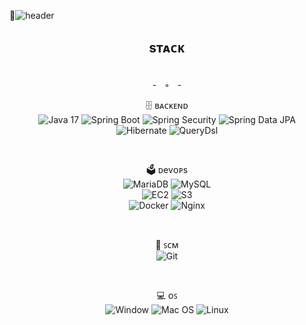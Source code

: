 ![header](https://capsule-render.vercel.app/api?type=waving&&color=0:0f0c29,100:24243e&fontColor=ffffff&height=220&fontAlign=80&fontAlignY=35&text=B0X12%20&desc=Kim%20EunBi%20&descAlign=87&descAlignY=55&animation=twinkling)

<div align=center>
<h2> sᴛᴀᴄᴋ</h2>

<br/>
-ㅤ◦ㅤ-
<br/>

🗄 ʙᴀᴄᴋᴇɴᴅ <br/>
![Java 17](https://img.shields.io/badge/Java-007396?style=flat-square&logo=OpenJDK&logoColor=white)
![Spring Boot](https://img.shields.io/badge/Spring_Boot-6DB33F?style=flat-square&logo=springboot&logoColor=white)
![Spring Security](https://img.shields.io/badge/Spring_Security-6DB33F?style=flat-square&logo=springsecurity&logoColor=white)
![Spring Data JPA](https://img.shields.io/badge/Spring_Data_JPA-6DB33F?style=flat-square&logo=buffer&logoColor=white)
<br/>
![Hibernate](https://img.shields.io/badge/Hibernate-59666C?style=flat-square&logo=hibernate&logoColor=white)
![QueryDsl](https://img.shields.io/badge/QueryDsl-0769AD?style=flat-square)
<br/>

<br/>

🗳 ᴅevᴏᴘs <br/>
![MariaDB](https://img.shields.io/badge/MariaDB-003545?style=flat-square&logo=mariadb&logoColor=white)
![MySQL](https://img.shields.io/badge/MySQL-4479A1?style=flat-square&logo=mysql&logoColor=white)
<br/>
![EC2](https://img.shields.io/badge/Amazon_EC2-FF9900?style=flat-square&logo=amazonec2&logoColor=white)
![S3](https://img.shields.io/badge/AWS_S3-569A31?style=flat-square&logo=amazons3&logoColor=white)
<br/>
![Docker](https://img.shields.io/badge/Docker-2496ED?style=flat-square&logo=docker&logoColor=white)
![Nginx](https://img.shields.io/badge/Nginx-009639?style=flat-square&logo=nginx&logoColor=white)
<br/>

<br/>

🔗 ꜱᴄᴍ <br/>
![Git](https://img.shields.io/badge/Git-F05032?style=flat-square&logo=git&logoColor=white)

<br/>

💻 ᴏꜱ <br/>
![Window](https://img.shields.io/badge/Window_OS-0078D4?style=flat-square&logo=windows&logoColor=white)
![Mac OS](https://img.shields.io/badge/Mac_OS-000000?style=flat-square&logo=macos&logoColor=white)
![Linux](https://img.shields.io/badge/Linux-FCC624?style=flat-square&logo=linux&logoColor=white)

</div>
